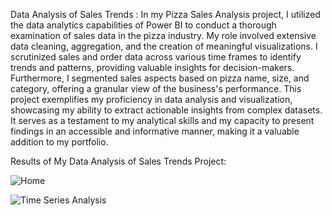 Data Analysis of Sales Trends : In my Pizza Sales Analysis project, I utilized the data analytics capabilities of Power BI to conduct a thorough examination of sales data in the pizza industry. My role involved extensive data cleaning, aggregation, and the creation of meaningful visualizations. I scrutinized sales and order data across various time frames to identify trends and patterns, providing valuable insights for decision-makers. Furthermore, I segmented sales aspects based on pizza name, size, and category, offering a granular view of the business's performance. This project exemplifies my proficiency in data analysis and visualization, showcasing my ability to extract actionable insights from complex datasets. It serves as a testament to my analytical skills and my capacity to present findings in an accessible and informative manner, making it a valuable addition to my portfolio.

Results of My Data Analysis of Sales Trends Project:

![Home](https://github.com/jareddroz/PowerBI_Projects/assets/143546043/d071a668-c374-416d-bad4-9f9643adfe98)


![Time Series Analysis](https://github.com/jareddroz/PowerBI_Projects/assets/143546043/4e66922f-968a-4a24-94c7-fc69a7e32e59)
